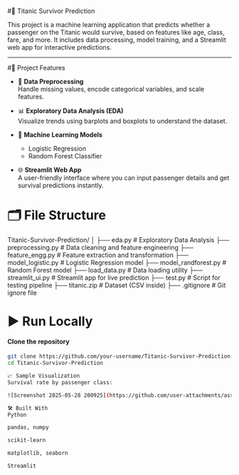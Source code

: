  #🚢 Titanic Survivor Prediction

This project is a machine learning application that predicts whether a passenger on the Titanic would survive, based on features like age, class, fare, and more. It includes data processing, model training, and a Streamlit web app for interactive predictions.

---

#📌 Project Features

- 🧹 **Data Preprocessing**  
  Handle missing values, encode categorical variables, and scale features.

- 📊 **Exploratory Data Analysis (EDA)**  
  Visualize trends using barplots and boxplots to understand the dataset.

- 🧠 **Machine Learning Models**  
  - Logistic Regression  
  - Random Forest Classifier

- 🌐 **Streamlit Web App**  
  A user-friendly interface where you can input passenger details and get survival predictions instantly.

# 🗂️ File Structure

Titanic-Survivor-Prediction/
│
├── eda.py # Exploratory Data Analysis
├── preprocessing.py # Data cleaning and feature engineering
├── feature_engg.py # Feature extraction and transformation
├── model_logistic.py # Logistic Regression model
├── model_randforest.py # Random Forest model
├── load_data.py # Data loading utility
├── streamlit_ui.py # Streamlit app for live prediction
├── test.py # Script for testing pipeline
├── titanic.zip # Dataset (CSV inside)
├── .gitignore # Git ignore file

# ▶️ Run Locally

#### Clone the repository

```bash
git clone https://github.com/your-username/Titanic-Survivor-Prediction.git
cd Titanic-Survivor-Prediction

📈 Sample Visualization
Survival rate by passenger class:

![Screenshot 2025-05-28 200925](https://github.com/user-attachments/assets/4562eba1-93a6-4812-8ba8-b9a8518e433b)

🛠️ Built With
Python

pandas, numpy

scikit-learn

matplotlib, seaborn

Streamlit

